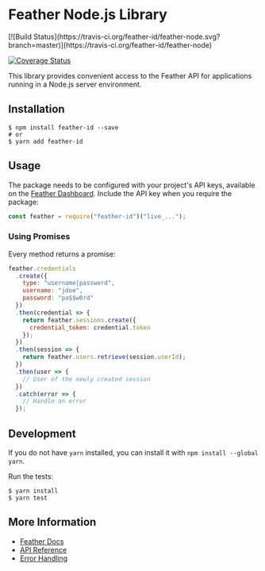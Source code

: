 # Feather Node.js Library

<p float="left">
[![Build Status](https://travis-ci.org/feather-id/feather-node.svg?branch=master)](https://travis-ci.org/feather-id/feather-node)

[![Coverage Status](https://coveralls.io/repos/github/feather-id/feather-node/badge.svg?branch=master)](https://coveralls.io/github/feather-id/feather-node?branch=master)

</p>

This library provides convenient access to the Feather API for applications running in a Node.js server environment.

## Installation

```shell
$ npm install feather-id --save
# or
$ yarn add feather-id
```

## Usage

The package needs to be configured with your project's API keys, available on the [Feather Dashboard](https://feather.id/dashboard). Include the API key when you require the package:

```javascript
const feather = require("feather-id")("live_...");
```

### Using Promises

Every method returns a promise:

```javascript
feather.credentials
  .create({
    type: "username|password",
    username: "jdoe",
    password: "pa$$w0rd"
  })
  .then(credential => {
    return feather.sessions.create({
      credential_token: credential.token
    });
  })
  .then(session => {
    return feather.users.retrieve(session.userId);
  })
  .then(user => {
    // User of the newly created session
  })
  .catch(error => {
    // Handle an error
  });
```

## Development

If you do not have `yarn` installed, you can install it with `npm install --global yarn`.

Run the tests:

```shell
$ yarn install
$ yarn test
```

## More Information

- [Feather Docs](https://feather.id/docs)
- [API Reference](https://feather.id/docs/reference/api)
- [Error Handling](https://feather.id/docs/reference/api#errors)
